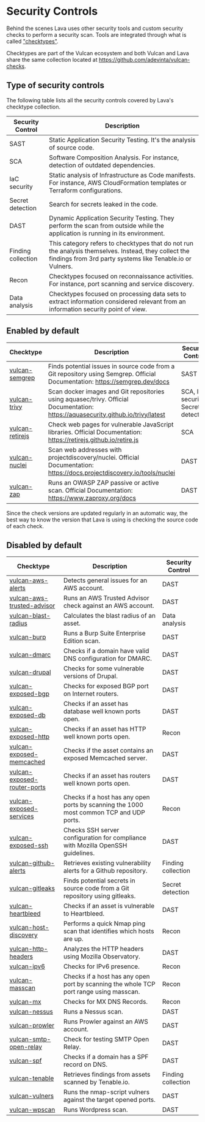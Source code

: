 # Security Controls

Behind the scenes Lava uses other security tools and custom security
checks to perform a security scan. Tools are integrated through what is called
["checktypes"](helpdoc/checktypes.md).

Checktypes are part of the Vulcan ecosystem and both Vulcan and Lava share the
same collection located at <https://github.com/adevinta/vulcan-checks>.

## Type of security controls

The following table lists all the security controls covered by Lava's
checktype collection.

| Security Control   | Description                                                                                                                                                       |
|--------------------|-------------------------------------------------------------------------------------------------------------------------------------------------------------------|
| SAST               | Static Application Security Testing. It's the analysis of source code.                                                                                            |
| SCA                | Software Composition Analysis. For instance, detection of outdated dependencies.                                                                                  |
| IaC security       | Static analysis of Infrastructure as Code manifests. For instance, AWS CloudFormation templates or Terraform configurations.                                      |
| Secret detection   | Search for secrets leaked in the code.                                                                                                                            |
| DAST               | Dynamic Application Security Testing. They perform the scan from outside while the application is running in its environment.                                     |
| Finding collection | This category refers to checktypes that do not run the analysis themselves. Instead, they collect the findings from 3rd party systems like Tenable.io or Vulners. |
| Recon              | Checktypes focused on reconnaissance activities. For instance, port scanning and service discovery.                                                               |
| Data analysis      | Checktypes focused on processing data sets to extract information considered relevant from an information security point of view.                                 |

## Enabled by default

| Checktype                                                                                    | Description                                                                                                                        | Security Control                    |
|----------------------------------------------------------------------------------------------|------------------------------------------------------------------------------------------------------------------------------------|-------------------------------------|
| [vulcan-semgrep](https://github.com/adevinta/vulcan-checks/tree/master/cmd/vulcan-semgrep)   | Finds potential issues in source code from a Git repository using Semgrep. Official Documentation: <https://semgrep.dev/docs>      | SAST                                |
| [vulcan-trivy](https://github.com/adevinta/vulcan-checks/tree/master/cmd/vulcan-trivy)       | Scan docker images and Git repositories using aquasec/trivy. Official Documentation: <https://aquasecurity.github.io/trivy/latest> | SCA, IaC security, Secret detection |
| [vulcan-retirejs](https://github.com/adevinta/vulcan-checks/tree/master/cmd/vulcan-retirejs) | Check web pages for vulnerable JavaScript libraries. Official Documentation: <https://retirejs.github.io/retire.js>                | SCA                                 |
| [vulcan-nuclei](https://github.com/adevinta/vulcan-checks/tree/master/cmd/vulcan-nuclei)     | Scan web addresses with projectdiscovery/nuclei. Official Documentation: <https://docs.projectdiscovery.io/tools/nuclei>           | DAST                                |
| [vulcan-zap](https://github.com/adevinta/vulcan-checks/tree/master/cmd/vulcan-zap)           | Runs an OWASP ZAP passive or active scan. Official Documentation: <https://www.zaproxy.org/docs>                                   | DAST                                |

Since the check versions are updated regularly in an automatic way, the best way
to know the version that Lava is using is checking the source code of each
check.

## Disabled by default

| Checktype                                                                                                            | Description                                                                             | Security Control   |
|----------------------------------------------------------------------------------------------------------------------|-----------------------------------------------------------------------------------------|--------------------|
| [vulcan-aws-alerts](https://github.com/adevinta/vulcan-checks/tree/master/cmd/vulcan-aws-alerts)                     | Detects general issues for an AWS account.                                              | DAST               |
| [vulcan-aws-trusted-advisor](https://github.com/adevinta/vulcan-checks/tree/master/cmd/vulcan-aws-trusted-advisor)   | Runs an AWS Trusted Advisor check against an AWS account.                               | DAST               |
| [vulcan-blast-radius](https://github.com/adevinta/vulcan-checks/tree/master/cmd/vulcan-blast-radius)                 | Calculates the blast radius of an asset.                                                | Data analysis      |
| [vulcan-burp](https://github.com/adevinta/vulcan-checks/tree/master/cmd/vulcan-burp)                                 | Runs a Burp Suite Enterprise Edition scan.                                              | DAST               |
| [vulcan-dmarc](https://github.com/adevinta/vulcan-checks/tree/master/cmd/vulcan-dmarc)                               | Checks if a domain have valid DNS configuration for DMARC.                              | DAST               |
| [vulcan-drupal](https://github.com/adevinta/vulcan-checks/tree/master/cmd/vulcan-drupal)                             | Checks for some vulnerable versions of Drupal.                                          | DAST               |
| [vulcan-exposed-bgp](https://github.com/adevinta/vulcan-checks/tree/master/cmd/vulcan-exposed-bgp)                   | Checks for exposed BGP port on Internet routers.                                        | DAST               |
| [vulcan-exposed-db](https://github.com/adevinta/vulcan-checks/tree/master/cmd/vulcan-exposed-db)                     | Checks if an asset has database well known ports open.                                  | DAST               |
| [vulcan-exposed-http](https://github.com/adevinta/vulcan-checks/tree/master/cmd/vulcan-exposed-http)                 | Checks if an asset has HTTP well known ports open.                                      | Recon              |
| [vulcan-exposed-memcached](https://github.com/adevinta/vulcan-checks/tree/master/cmd/vulcan-exposed-memcached)       | Checks if the asset contains an exposed Memcached server.                               | DAST               |
| [vulcan-exposed-router-ports](https://github.com/adevinta/vulcan-checks/tree/master/cmd/vulcan-exposed-router-ports) | Checks if an asset has routers well known ports open.                                   | DAST               |
| [vulcan-exposed-services](https://github.com/adevinta/vulcan-checks/tree/master/cmd/vulcan-exposed-services)         | Checks if a host has any open ports by scanning the 1000 most common TCP and UDP ports. | Recon              |
| [vulcan-exposed-ssh](https://github.com/adevinta/vulcan-checks/tree/master/cmd/vulcan-exposed-ssh)                   | Checks SSH server configuration for compliance with Mozilla OpenSSH guidelines.         | DAST               |
| [vulcan-github-alerts](https://github.com/adevinta/vulcan-checks/tree/master/cmd/vulcan-github-alerts)               | Retrieves existing vulnerability alerts for a Github repository.                        | Finding collection |
| [vulcan-gitleaks](https://github.com/adevinta/vulcan-checks/tree/master/cmd/vulcan-gitleaks)                         | Finds potential secrets in source code from a Git repository using gitleaks.            | Secret detection   |
| [vulcan-heartbleed](https://github.com/adevinta/vulcan-checks/tree/master/cmd/vulcan-heartbleed)                     | Checks if an asset is vulnerable to Heartbleed.                                         | DAST               |
| [vulcan-host-discovery](https://github.com/adevinta/vulcan-checks/tree/master/cmd/vulcan-host-discovery)             | Performs a quick Nmap ping scan that identifies which hosts are up.                     | Recon              |
| [vulcan-http-headers](https://github.com/adevinta/vulcan-checks/tree/master/cmd/vulcan-http-headers)                 | Analyzes the HTTP headers using Mozilla Observatory.                                    | DAST               |
| [vulcan-ipv6](https://github.com/adevinta/vulcan-checks/tree/master/cmd/vulcan-ipv6)                                 | Checks for IPv6 presence.                                                               | Recon              |
| [vulcan-masscan](https://github.com/adevinta/vulcan-checks/tree/master/cmd/vulcan-masscan)                           | Checks if a host has any open port by scanning the whole TCP port range using masscan.  | Recon              |
| [vulcan-mx](https://github.com/adevinta/vulcan-checks/tree/master/cmd/vulcan-mx)                                     | Checks for MX DNS Records.                                                              | Recon              |
| [vulcan-nessus](https://github.com/adevinta/vulcan-checks/tree/master/cmd/vulcan-nessus)                             | Runs a Nessus scan.                                                                     | DAST               |
| [vulcan-prowler](https://github.com/adevinta/vulcan-checks/tree/master/cmd/vulcan-prowler)                           | Runs Prowler against an AWS account.                                                    | DAST               |
| [vulcan-smtp-open-relay](https://github.com/adevinta/vulcan-checks/tree/master/cmd/vulcan-smtp-open-relay)           | Check for testing SMTP Open Relay.                                                      | DAST               |
| [vulcan-spf](https://github.com/adevinta/vulcan-checks/tree/master/cmd/vulcan-spf)                                   | Checks if a domain has a SPF record on DNS.                                             | DAST               |
| [vulcan-tenable](https://github.com/adevinta/vulcan-checks/tree/master/cmd/vulcan-tenable)                           | Retrieves findings from assets scanned by Tenable.io.                                   | Finding collection |
| [vulcan-vulners](https://github.com/adevinta/vulcan-checks/tree/master/cmd/vulcan-vulners)                           | Runs the nmap-script vulners against the target opened ports.                           | DAST               |
| [vulcan-wpscan](https://github.com/adevinta/vulcan-checks/tree/master/cmd/vulcan-wpscan)                             | Runs Wordpress scan.                                                                    | DAST               |
